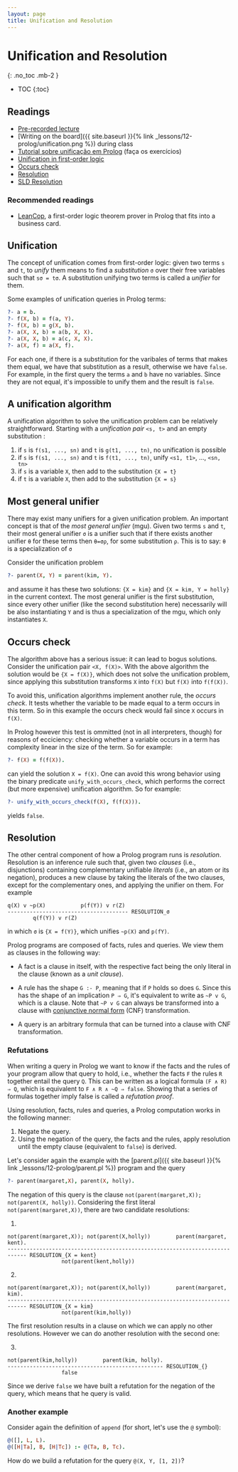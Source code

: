 ```yaml
---
layout: page
title: Unification and Resolution
---
```


# Unification and Resolution
{: .no_toc .mb-2 }

- TOC
{:toc}

## Readings

- [Pre-recorded lecture](https://www.youtube.com/playlist?list=PLeIbBi3CwMZyH6P_Jboge8kSvUXUCeORz)
- [Writing on the board]({{ site.baseurl }}{% link _lessons/12-prolog/unification.png %}) during class
- [Tutorial sobre unificação em Prolog](http://www.amzi.com/AdventureInProlog/a10unif.php) (faça os exercícios)
- [Unification in first-order logic](https://en.wikipedia.org/wiki/Unification_(computer_science)#Syntactic_unification_of_first-order_terms)
- [Occurs check](https://en.wikipedia.org/wiki/Occurs_check)
- [Resolution](https://en.wikipedia.org/wiki/Resolution_(logic))
- [SLD Resolution](https://en.wikipedia.org/wiki/SLD_resolution)

### Recommended readings

- [LeanCop](http://www.leancop.de/), a first-order logic theorem prover in
  Prolog that fits into a business card.

## Unification

The concept of unification comes from first-order logic: given two terms `s` and
`t`, to *unify* them means to find a *substitution* `σ` over their free
variables such that `sσ = tσ`. A substitution unifying two terms is called a
*unifier* for them.

Some examples of unification queries in Prolog terms:

``` prolog
?- a = b.
?- f(X, b) = f(a, Y).
?- f(X, b) = g(X, b).
?- a(X, X, b) = a(b, X, X).
?- a(X, X, b) = a(c, X, X).
?- a(X, f) = a(X, f).
```

For each one, if there is a substitution for the varibales of terms that makes
them equal, we have that substitution as a result, otherwise we have `false`.
For example, in the first query the terms `a` and `b` have no variables. Since
they are not equal, it's impossible to unify them and the result is `false`.

## A unification algorithm

A unification algorithm to solve the unification problem can be relatively
straightforward. Starting with a *unification pair* `<s, t>` and an empty substitution :

1. if `s` is `f(s1, ..., sn)` and `t` is `g(t1, ..., tn)`, no unification is possible
2. if `s` is `f(s1, ..., sn)` and `t` is `f(t1, ..., tn)`, unify `<s1, t1>`, ..., `<sn, tn>`
3. if `s` is a variable `X`, then add to the substitution `{X = t}`
4. if `t` is a variable `X`, then add to the substitution `{X = s}`

## Most general unifier

There may exist many unifiers for a given unification problem. An important
concept is that of the *most general unifier* (mgu). Given two terms `s` and
`t`, their most general unifier `σ` is a unifier such that if there exists
another unifier `θ` for these terms then `θ=σρ`, for some substitution `ρ`. This is to say: `θ` is a specialization of `σ`

Consider the unification problem

``` prolog
?- parent(X, Y) = parent(kim, Y).
```

and assume it has these two solutions: `{X = kim}` and `{X = kim, Y = holly}` in
the current context. The most general unifier is the first substitution, since
every other unifier (like the second substitution here) necessarily will be also
instantiating `Y` and is thus a specialization of the mgu, which only
instantiates `X`.

## Occurs check

The algorithm above has a serious issue: it can lead to bogus
solutions. Consider the unification pair `<X, f(X)>`. With the above algorithm
the solution would be `{X = f(X)}`, which does not solve the unification
problem, since applying this substitution transforms `X` into `f(X)` but `f(X)`
into `f(f(X))`.

To avoid this, unification algorithms implement another rule, the *occurs
check*. It tests whether the variable to be made equal to a term occurs in this
term. So in this example the occurs check would fail since `X` occurs in `f(X)`.

In Prolog however this test is ommitted (not in all interpreters, though) for
reasons of ecciciency: checking whether a variable occurs in a term has
complexity linear in the size of the term. So for example:

``` prolog
?- f(X) = f(f(X)).
```

can yield the solution `X = f(X)`. One can avoid this wrong behavior using the
binary predicate `unify_with_occurs_check`, which performs the correct (but more
expensive) unification algorithm. So for example:

``` prolog
?- unify_with_occurs_check(f(X), f(f(X))).
```

yields `false`.

## Resolution

The other central component of how a Prolog program runs is
*resolution*. Resolution is an inference rule such that, given two *clauses*
(i.e., disjunctions) containing complementary unifiable *literals* (i.e., an
atom or its negation), produces a new clause by taking the literals of the two
clauses, except for the complementary ones, and applying the unifier on
them. For example


```
q(X) v ~p(X)           p(f(Y)) v r(Z)
-------------------------------------- RESOLUTION_σ
        q(f(Y)) v r(Z)
```
in which `σ` is `{X = f(Y)}`, which unifies `~p(X)` and `p(fY)`.

Prolog programs are composed of facts, rules and queries. We view them as
clauses in the following way:

- A fact is a clause in itself, with the respective fact being the only literal
  in the clause (known as a *unit clause*).

- A rule has the shape `G :- P`, meaning that if `P` holds so does `G`. Since
  this has the shape of an implication `P ⇒ G`, it's equivalent to write as `~P
  v G`, which is a clause. Note that `~P v G` can always be transformed into a
  clause with [conjunctive normal
  form](https://en.wikipedia.org/wiki/Conjunctive_normal_form) (CNF)
  transformation.

- A query is an arbitrary formula that can be turned into a clause with CNF
  transformation.

### Refutations

When writing a query in Prolog we want to know if the facts and the rules of
your program allow that query to hold, i.e., whether the facts `F` the rules `R`
together entail the query `Q`. This can be written as a logical formula `(F ∧ R)
⇒ Q`, which is equivalent to `F ∧ R ∧ ~Q ⇒ false`. Showing that a series of
formulas together imply false is called a *refutation proof*.

Using resolution, facts, rules and queries, a Prolog computation works in the
following manner:

1. Negate the query.
2. Using the negation of the query, the facts and the rules, apply resolution
   until the empty clause (equivalent to `false`) is derived.

Let's consider again the example with the [parent.pl]({{ site.baseurl }}{% link
_lessons/12-prolog/parent.pl %}) program and the query

``` prolog
?- parent(margaret,X), parent(X, holly).
```

The negation of this query is the clause `not(parent(margaret,X)); not(parent(X,
holly))`. Considering the first literal `not(parent(margaret,X))`, there are two candidate resolutions:

1.
```
not(parent(margaret,X)); not(parent(X,holly))        parent(margaret, kent).
---------------------------------------------------------------------------- RESOLUTION_{X = kent}
                 not(parent(kent,holly))
```

2.
```
not(parent(margaret,X)); not(parent(X,holly))        parent(margaret, kim).
---------------------------------------------------------------------------- RESOLUTION_{X = kim}
                 not(parent(kim,holly))
```

The first resolution results in a clause on which we can apply no other
resolutions. However we can do another resolution with the second one:

3.
```
not(parent(kim,holly))        parent(kim, holly).
------------------------------------------------- RESOLUTION_{}
                 false
```

Since we derive `false` we have built a refutation for the negation of the
query, which means that he query is valid.

### Another example

Consider again the definition of `append` (for short, let's use the `@` symbol):

``` prolog
@([], L, L).
@([H|Ta], B, [H|Tc]) :- @(Ta, B, Tc).
```

How do we build a refutation for the query `@(X, Y, [1, 2])`?
